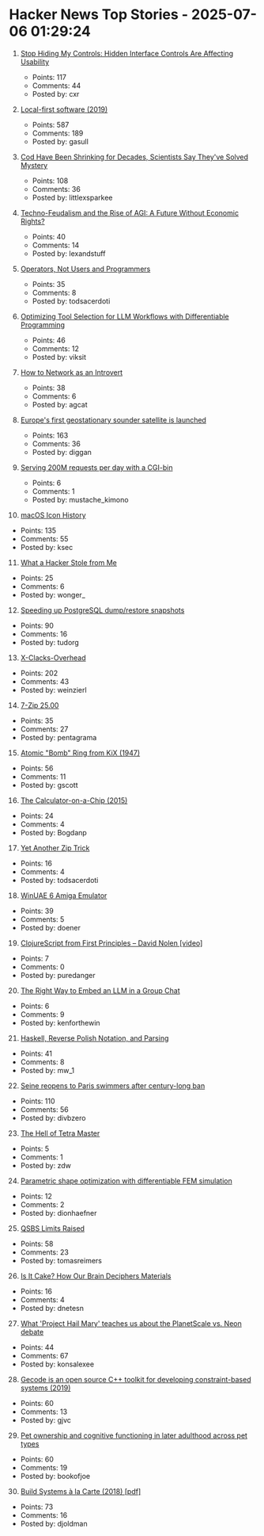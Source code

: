 # Hacker News Top Stories - 2025-07-06 01:29:24

1. [Stop Hiding My Controls: Hidden Interface Controls Are Affecting Usability](https://interactions.acm.org/archive/view/july-august-2025/stop-hiding-my-controls-hidden-interface-controls-are-affecting-usability)
   - Points: 117
   - Comments: 44
   - Posted by: cxr

2. [Local-first software (2019)](https://www.inkandswitch.com/essay/local-first/)
   - Points: 587
   - Comments: 189
   - Posted by: gasull

3. [Cod Have Been Shrinking for Decades, Scientists Say They've Solved Mystery](https://www.smithsonianmag.com/smart-news/these-cod-have-been-shrinking-dramatically-for-decades-now-scientists-say-theyve-solved-the-mystery-180986920/)
   - Points: 108
   - Comments: 36
   - Posted by: littlexsparkee

4. [Techno-Feudalism and the Rise of AGI: A Future Without Economic Rights?](https://arxiv.org/abs/2503.14283)
   - Points: 40
   - Comments: 14
   - Posted by: lexandstuff

5. [Operators, Not Users and Programmers](https://jyn.dev/operators-not-users-and-programmers/)
   - Points: 35
   - Comments: 8
   - Posted by: todsacerdoti

6. [Optimizing Tool Selection for LLM Workflows with Differentiable Programming](https://viksit.substack.com/p/optimizing-tool-selection-for-llm)
   - Points: 46
   - Comments: 12
   - Posted by: viksit

7. [How to Network as an Introvert](https://aginfer.bearblog.dev/how-to-network-as-an-introvert/)
   - Points: 38
   - Comments: 6
   - Posted by: agcat

8. [Europe's first geostationary sounder satellite is launched](https://www.eumetsat.int/europes-first-geostationary-sounder-satellite-launched)
   - Points: 163
   - Comments: 36
   - Posted by: diggan

9. [Serving 200M requests per day with a CGI-bin](https://simonwillison.net/2025/Jul/5/cgi-bin-performance/)
   - Points: 6
   - Comments: 1
   - Posted by: mustache_kimono

10. [macOS Icon History](https://basicappleguy.com/basicappleblog/macos-icon-history)
   - Points: 135
   - Comments: 55
   - Posted by: ksec

11. [What a Hacker Stole from Me](https://mynoise.net/blog.php)
   - Points: 25
   - Comments: 6
   - Posted by: wonger_

12. [Speeding up PostgreSQL dump/restore snapshots](https://xata.io/blog/behind-the-scenes-speeding-up-pgstream-snapshots-for-postgresql)
   - Points: 90
   - Comments: 16
   - Posted by: tudorg

13. [X-Clacks-Overhead](https://xclacksoverhead.org/home/about)
   - Points: 202
   - Comments: 43
   - Posted by: weinzierl

14. [7-Zip 25.00](https://github.com/ip7z/7zip/releases/tag/25.00)
   - Points: 35
   - Comments: 27
   - Posted by: pentagrama

15. [Atomic "Bomb" Ring from KiX (1947)](https://toytales.ca/atomic-bomb-ring-from-kix-1947/)
   - Points: 56
   - Comments: 11
   - Posted by: gscott

16. [The Calculator-on-a-Chip (2015)](http://www.vintagecalculators.com/html/the_calculator-on-a-chip.html)
   - Points: 24
   - Comments: 4
   - Posted by: Bogdanp

17. [Yet Another Zip Trick](https://hackarcana.com/article/yet-another-zip-trick)
   - Points: 16
   - Comments: 4
   - Posted by: todsacerdoti

18. [WinUAE 6 Amiga Emulator](https://www.winuae.net/)
   - Points: 39
   - Comments: 5
   - Posted by: doener

19. [ClojureScript from First Principles – David Nolen [video]](https://www.youtube.com/watch?v=An-ImWVppNQ)
   - Points: 7
   - Comments: 0
   - Posted by: puredanger

20. [The Right Way to Embed an LLM in a Group Chat](https://blog.tripjam.app/the-right-way-to-embed-an-llm-in-a-group-chat/)
   - Points: 6
   - Comments: 9
   - Posted by: kenforthewin

21. [Haskell, Reverse Polish Notation, and Parsing](https://mattwills.bearblog.dev/haskell-postfix/)
   - Points: 41
   - Comments: 8
   - Posted by: mw_1

22. [Seine reopens to Paris swimmers after century-long ban](https://www.lemonde.fr/en/france/article/2025/07/05/seine-reopens-to-paris-swimmers-after-century-long-ban_6743058_7.html)
   - Points: 110
   - Comments: 56
   - Posted by: divbzero

23. [The Hell of Tetra Master](https://xvw.lol/en/articles/tetra-master.html)
   - Points: 5
   - Comments: 1
   - Posted by: zdw

24. [Parametric shape optimization with differentiable FEM simulation](https://docs.pasteurlabs.ai/projects/tesseract-jax/latest/examples/fem-shapeopt/demo.html)
   - Points: 12
   - Comments: 2
   - Posted by: dionhaefner

25. [QSBS Limits Raised](https://www.mintz.com/insights-center/viewpoints/2906/2025-06-25-qsbs-benefits-expanded-under-senate-finance-proposal)
   - Points: 58
   - Comments: 23
   - Posted by: tomasreimers

26. [Is It Cake? How Our Brain Deciphers Materials](https://nautil.us/is-it-cake-how-our-brain-deciphers-materials-1222193/)
   - Points: 16
   - Comments: 4
   - Posted by: dnetesn

27. [What 'Project Hail Mary' teaches us about the PlanetScale vs. Neon debate](https://blog.alexoglou.com/posts/database-decisions/)
   - Points: 44
   - Comments: 67
   - Posted by: konsalexee

28. [Gecode is an open source C++ toolkit for developing constraint-based systems (2019)](https://www.gecode.org/)
   - Points: 60
   - Comments: 13
   - Posted by: gjvc

29. [Pet ownership and cognitive functioning in later adulthood across pet types](https://www.nature.com/articles/s41598-025-03727-9)
   - Points: 60
   - Comments: 19
   - Posted by: bookofjoe

30. [Build Systems à la Carte (2018) [pdf]](https://www.microsoft.com/en-us/research/wp-content/uploads/2018/03/build-systems.pdf)
   - Points: 73
   - Comments: 16
   - Posted by: djoldman

